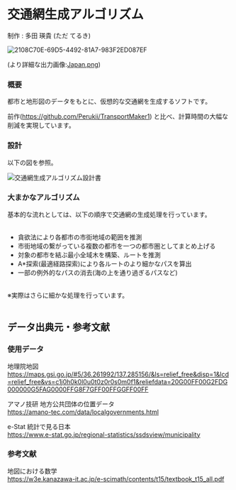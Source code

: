 
# 交通網生成アルゴリズム

制作 : 多田 瑛貴 (ただ てるき)

![2108C70E-69D5-4492-81A7-983F2ED087EF](https://user-images.githubusercontent.com/57752033/131674598-3f096d48-1b9f-45d2-9d17-067218a0c2a3.png)


(より詳細な出力画像:[Japan.png](https://github.com/Perukii/TransportNetworkSimulator/blob/master/Japan.png))

### 概要

都市と地形図のデータをもとに、仮想的な交通網を生成するソフトです。<br>

前作(https://github.com/Perukii/TransportMaker1) と比べ、計算時間の大幅な削減を実現しています。<br>

### 設計

以下の図を参照。

![交通網生成アルゴリズム設計書](https://user-images.githubusercontent.com/57752033/117646706-08d95080-b1c7-11eb-9220-cec37656fa2f.jpg)

### 大まかなアルゴリズム

基本的な流れとしては、以下の順序で交通網の生成処理を行っています。<br>
<br>
 - 貪欲法により各都市の市街地域の範囲を推測<br>
 - 市街地域の繋がっている複数の都市を一つの都市圏としてまとめ上げる<br>
 - 対象の都市を結ぶ最小全域木を構築、ルートを推測<br>
 - A\*探索(最適経路探索)により各ルートのより細かなパスを算出<br>
 - 一部の例外的なパスの消去(海の上を通り過ぎるパスなど)<br>
<br>
※実際はさらに細かな処理を行っています。<br>
<br>

## データ出典元・参考文献

### 使用データ

地理院地図<br>
https://maps.gsi.go.jp/#5/36.261992/137.285156/&ls=relief_free&disp=1&lcd=relief_free&vs=c1j0h0k0l0u0t0z0r0s0m0f1&reliefdata=20G00FF00G2FDG000000G5FAG0000FFG8F7GFF00FFGGFF00FF<br>

アマノ技研 地方公共団体の位置データ<br>
https://amano-tec.com/data/localgovernments.html<br>

e-Stat 統計で見る日本<br>
https://www.e-stat.go.jp/regional-statistics/ssdsview/municipality<br>

### 参考文献

地図における数学<br>
https://w3e.kanazawa-it.ac.jp/e-scimath/contents/t15/textbook_t15_all.pdf<br>

